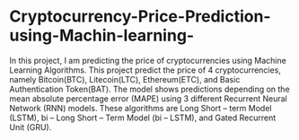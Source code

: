 # Cryptocurrency-Price-Prediction-using-Machin-learning-

In this project, I am  predicting the price of cryptocurrencies using Machine Learning Algorithms. This project predict the price of  4 cryptocurrencies, namely Bitcoin(BTC), Litecoin(LTC), Ethereum(ETC), and Basic Authentication Token(BAT). The model shows predictions depending on the mean absolute percentage error (MAPE) using 3 different Recurrent Neural Network (RNN) models. These algorithms are Long Short – term Model (LSTM), bi – Long Short – Term Model (bi – LSTM), and Gated Recurrent Unit (GRU).
